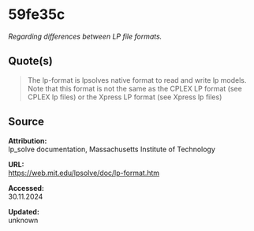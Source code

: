 # 59fe35c

_Regarding differences between LP file formats._

## Quote(s)

> The lp-format is lpsolves native format to read and write lp models. Note that this format is not the same as the CPLEX LP format (see CPLEX lp files) or the Xpress LP format (see Xpress lp files)

## Source

**Attribution:**  
lp_solve documentation, Massachusetts Institute of Technology 

**URL:**  
https://web.mit.edu/lpsolve/doc/lp-format.htm

**Accessed:**  
30.11.2024

**Updated:**  
unknown
